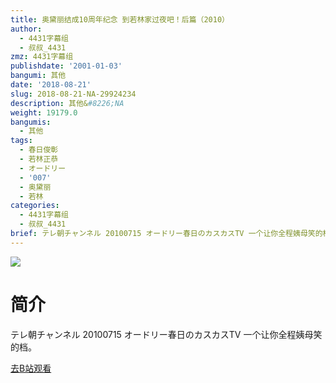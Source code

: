 ```yaml
---
title: 奥黛丽结成10周年纪念 到若林家过夜吧！后篇（2010）
author:
  - 4431字幕组
  - 叔叔_4431
zmz: 4431字幕组
publishdate: '2001-01-03'
bangumi: 其他
date: '2018-08-21'
slug: 2018-08-21-NA-29924234
description: 其他&#8226;NA
weight: 19179.0
bangumis:
  - 其他
tags:
  - 春日俊彰
  - 若林正恭
  - オードリー
  - '007'
  - 奥黛丽
  - 若林
categories:
  - 4431字幕组
  - 叔叔_4431
brief: テレ朝チャンネル 20100715 オードリー春日のカスカスTV 一个让你全程姨母笑的档。
---
```

![](https://i.imgur.com/mB7H9nn.jpg)
# 简介  
テレ朝チャンネル 20100715 オードリー春日のカスカスTV
一个让你全程姨母笑的档。  

[去B站观看](https://www.bilibili.com/video/av29924234/)
 
